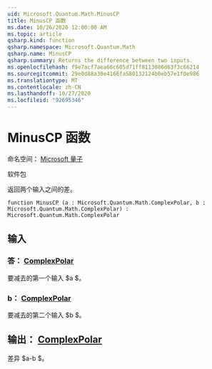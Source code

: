 ```yaml
---
uid: Microsoft.Quantum.Math.MinusCP
title: MinusCP 函数
ms.date: 10/26/2020 12:00:00 AM
ms.topic: article
qsharp.kind: function
qsharp.namespace: Microsoft.Quantum.Math
qsharp.name: MinusCP
qsharp.summary: Returns the difference between two inputs.
ms.openlocfilehash: f9e7acf7aea66c605d71ff8113086d63f3c66214
ms.sourcegitcommit: 29e0d88a30e4166fa580132124b0eb57e1f0e986
ms.translationtype: MT
ms.contentlocale: zh-CN
ms.lasthandoff: 10/27/2020
ms.locfileid: "92695346"
---
```

# <a name="minuscp-function"></a>MinusCP 函数

命名空间： [Microsoft 量子](xref:Microsoft.Quantum.Math)

软件包 [](https://nuget.org/packages/)


返回两个输入之间的差。

```qsharp
function MinusCP (a : Microsoft.Quantum.Math.ComplexPolar, b : Microsoft.Quantum.Math.ComplexPolar) : Microsoft.Quantum.Math.ComplexPolar
```


## <a name="input"></a>输入

### <a name="a--complexpolar"></a>答： [ComplexPolar](xref:Microsoft.Quantum.Math.ComplexPolar)

要减去的第一个输入 $a $。


### <a name="b--complexpolar"></a>b： [ComplexPolar](xref:Microsoft.Quantum.Math.ComplexPolar)

要减去的第二个输入 $b $。



## <a name="output--complexpolar"></a>输出： [ComplexPolar](xref:Microsoft.Quantum.Math.ComplexPolar)

差异 $a-b $。